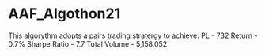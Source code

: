 # AAF_Algothon21
This algorythm adopts a pairs trading stratergy to achieve:
    PL - 732
    Return - 0.7%
    Sharpe Ratio - 7.7
    Total Volume - 5,158,052
